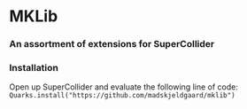 # MKLib

### An assortment of extensions for SuperCollider

 

### Installation

Open up SuperCollider and evaluate the following line of code:
`Quarks.install("https://github.com/madskjeldgaard/mklib")`

